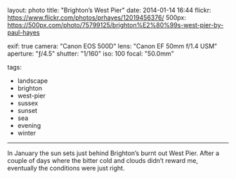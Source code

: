 layout: photo
title: "Brighton’s West Pier"
date: 2014-01-14 16:44
flickr: https://www.flickr.com/photos/prhayes/12019456376/
500px: https://500px.com/photo/75799125/brighton%E2%80%99s-west-pier-by-paul-hayes

exif: true
camera: "Canon EOS 500D"
lens: "Canon EF 50mm f/1.4 USM"
aperture: "ƒ/4.5"
shutter: "1/160"
iso: 100
focal: "50.0mm"

tags:
  - landscape
  - brighton
  - west-pier
  - sussex
  - sunset
  - sea
  - evening
  - winter
---

In January the sun sets just behind Brighton’s burnt out West Pier. After a couple of days where the bitter cold and clouds didn’t reward me, eventually the conditions were just right.
